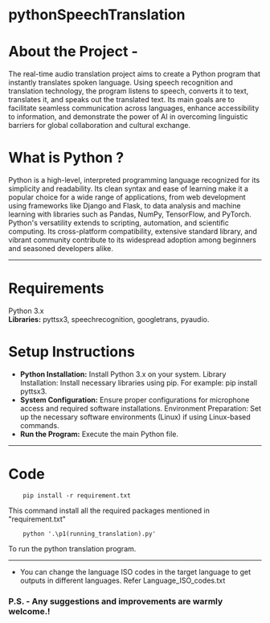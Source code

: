 # pythonSpeechTranslation

# About the Project -

The real-time audio translation project aims to create a Python program that instantly translates spoken language. Using speech recognition and translation technology, the program listens to speech, converts it to text, translates it, and speaks out the translated text. Its main goals are to facilitate seamless communication across languages, enhance accessibility to information, and demonstrate the power of AI in overcoming linguistic barriers for global collaboration and cultural exchange.


# What is Python ?

Python is a high-level, interpreted programming language recognized for its simplicity and readability. Its clean syntax and ease of learning make it a popular choice for a wide range of applications, from web development using frameworks like Django and Flask, to data analysis and machine learning with libraries such as Pandas, NumPy, TensorFlow, and PyTorch. Python's versatility extends to scripting, automation, and scientific computing. Its cross-platform compatibility, extensive standard library, and vibrant community contribute to its widespread adoption among beginners and seasoned developers alike.


---


# Requirements

Python 3.x  
__Libraries:__ pyttsx3, speechrecognition, googletrans, pyaudio.

# Setup Instructions

- __Python Installation:__ Install Python 3.x on your system.
Library Installation: Install necessary libraries using pip. For example: pip install pyttsx3.  
- __System Configuration:__ Ensure proper configurations for microphone access and required software installations.
Environment Preparation: Set up the necessary software environments (Linux) if using Linux-based commands.  
- __Run the Program:__ Execute the main Python file.



---

# Code

        pip install -r requirement.txt

This command install all the  required packages mentioned in "requirement.txt"

        python '.\p1(running_translation).py'
    
To run the python translation program.

----

- You can change the language ISO codes in the target language to get outputs in different languages.
Refer Language_ISO_codes.txt
 

### P.S. - Any suggestions and improvements are warmly welcome.!